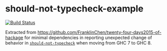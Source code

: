 # should-not-typecheck-example

[![Build Status](https://travis-ci.org/FranklinChen/should-not-typecheck-example.png)](https://travis-ci.org/FranklinChen/should-not-typecheck-example)

Extracted from https://github.com/FranklinChen/twenty-four-days2015-of-hackage for minimal dependencies in reporting unexpected change of behavior in [`should-not-typecheck`](https://github.com/CRogers/should-not-typecheck) when moving from GHC 7 to GHC 8.
